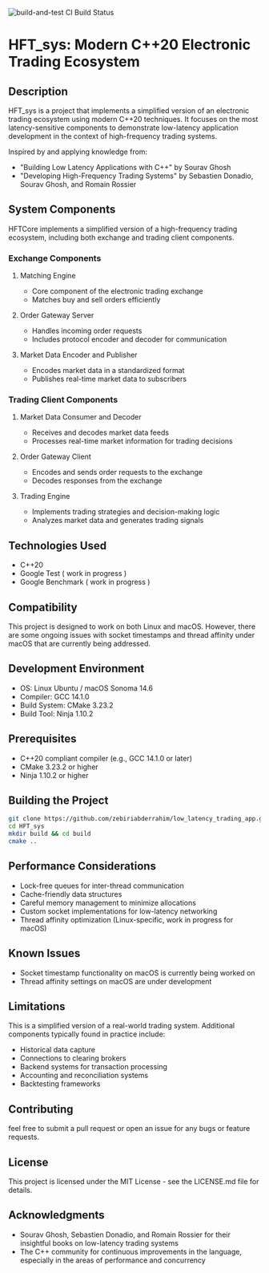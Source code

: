 ![build-and-test CI Build Status](https://github.com/zebiriabderrahim/HFT_sys/actions/workflows/cmake-multi-platform.yml/badge.svg)

# HFT_sys: Modern C++20 Electronic Trading Ecosystem

## Description

HFT_sys is a project that implements a simplified version of an electronic trading ecosystem using modern C++20 techniques. It focuses on the most latency-sensitive components to demonstrate low-latency application development in the context of high-frequency trading systems.

Inspired by and applying knowledge from:
- "Building Low Latency Applications with C++" by Sourav Ghosh
- "Developing High-Frequency Trading Systems" by Sebastien Donadio, Sourav Ghosh, and Romain Rossier

## System Components

HFTCore implements a simplified version of a high-frequency trading ecosystem, including both exchange and trading client components.

### Exchange Components

1. Matching Engine
    - Core component of the electronic trading exchange
    - Matches buy and sell orders efficiently

2. Order Gateway Server
    - Handles incoming order requests
    - Includes protocol encoder and decoder for communication

3. Market Data Encoder and Publisher
    - Encodes market data in a standardized format
    - Publishes real-time market data to subscribers

### Trading Client Components

1. Market Data Consumer and Decoder
    - Receives and decodes market data feeds
    - Processes real-time market information for trading decisions

2. Order Gateway Client
    - Encodes and sends order requests to the exchange
    - Decodes responses from the exchange

3. Trading Engine
    - Implements trading strategies and decision-making logic
    - Analyzes market data and generates trading signals

## Technologies Used

- C++20
- Google Test ( work in progress )
- Google Benchmark ( work in progress )

## Compatibility

This project is designed to work on both Linux and macOS. However, there are some ongoing issues with socket timestamps and thread affinity under macOS that are currently being addressed.

## Development Environment

- OS: Linux Ubuntu / macOS Sonoma 14.6
- Compiler: GCC 14.1.0
- Build System: CMake 3.23.2
- Build Tool: Ninja 1.10.2

## Prerequisites

- C++20 compliant compiler (e.g., GCC 14.1.0 or later)
- CMake 3.23.2 or higher
- Ninja 1.10.2 or higher

## Building the Project

```bash
git clone https://github.com/zebiriabderrahim/low_latency_trading_app.git
cd HFT_sys
mkdir build && cd build
cmake ..
```
## Performance Considerations

- Lock-free queues for inter-thread communication
- Cache-friendly data structures
- Careful memory management to minimize allocations
- Custom socket implementations for low-latency networking
- Thread affinity optimization (Linux-specific, work in progress for macOS)

## Known Issues

- Socket timestamp functionality on macOS is currently being worked on
- Thread affinity settings on macOS are under development

## Limitations

This is a simplified version of a real-world trading system. Additional components typically found in practice include:
- Historical data capture
- Connections to clearing brokers
- Backend systems for transaction processing
- Accounting and reconciliation systems
- Backtesting frameworks

## Contributing

feel free to submit a pull request or open an issue for any bugs or feature requests.

## License

This project is licensed under the MIT License - see the LICENSE.md file for details.

## Acknowledgments

- Sourav Ghosh, Sebastien Donadio, and Romain Rossier for their insightful books on low-latency trading systems
- The C++ community for continuous improvements in the language, especially in the areas of performance and concurrency
